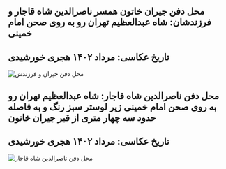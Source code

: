 ## محل دفن جیران خاتون همسر ناصرالدین شاه قاجار و فرزندشان: شاه عبدالعظیم تهران رو به روی صحن امام خمینی
## تاریخ عکاسی: مرداد ۱۴۰۲ هجری خورشیدی

![محل دفن جیران و فرزندش](https://github.com/Melanee-Melanee/History-of-Iran-and-World/assets/74653444/a30547c2-a7a2-4451-aa80-a3add1caa83d)



## محل دفن ناصرالدین شاه قاجار: شاه عبدالعظیم تهران رو به روی صحن امام خمینی زیر لوستر سبز رنگ و به فاصله حدود سه چهار متری از قبر جیران خاتون
## تاریخ عکاسی: مرداد ۱۴۰۲ هجری خورشیدی 

![محل دفن ناصرالدین شاه قاجار](https://github.com/Melanee-Melanee/History-of-Iran-and-World/assets/74653444/d668ec87-314d-4441-bfc6-bb9826e081d7)




